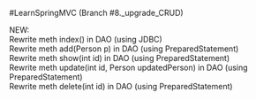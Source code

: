 #LearnSpringMVC (Branch #8._upgrade_CRUD)

NEW:<br/>
        Rewrite meth index() in DAO (using JDBC)<br/>
        Rewrite meth add(Person p) in DAO (using PreparedStatement)<br/>
        Rewrite meth show(int id) in DAO (using PreparedStatement)<br/>
        Rewrite meth update(int id, Person updatedPerson) in DAO (using PreparedStatement)<br/>
        Rewrite meth delete(int id) in DAO (using PreparedStatement)<br/>
        